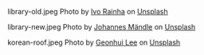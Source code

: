 library-old.jpeg
Photo by <a href="https://unsplash.com/@ivoafr?utm_source=unsplash&utm_medium=referral&utm_content=creditCopyText">Ivo Rainha</a> on <a href="https://unsplash.com/s/photos/library?utm_source=unsplash&utm_medium=referral&utm_content=creditCopyText">Unsplash</a>
  
library-new.jpeg
Photo by <a href="https://unsplash.com/@leonardo_64?utm_source=unsplash&utm_medium=referral&utm_content=creditCopyText">Johannes Mändle</a> on <a href="https://unsplash.com/s/photos/library?utm_source=unsplash&utm_medium=referral&utm_content=creditCopyText">Unsplash</a>

korean-roof.jpeg
Photo by <a href="https://unsplash.com/@flutto?utm_source=unsplash&utm_medium=referral&utm_content=creditCopyText">Geonhui Lee</a> on <a href="https://unsplash.com/s/photos/korean?utm_source=unsplash&utm_medium=referral&utm_content=creditCopyText">Unsplash</a>
  